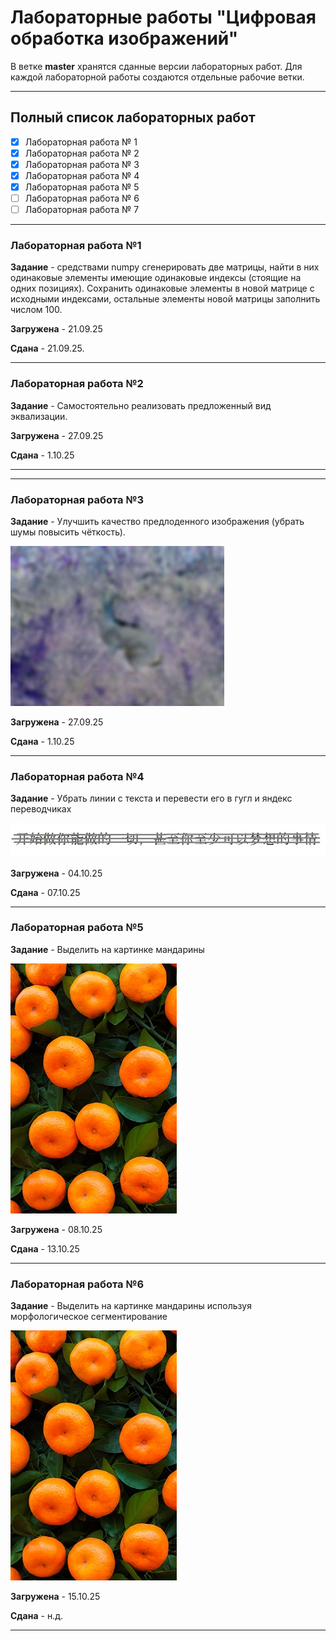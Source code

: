 # Лабораторные работы "Цифровая обработка изображений"
В ветке **master** хранятся сданные версии лабораторных работ. Для каждой лабораторной работы создаются отдельные рабочие ветки.

---

## Полный список лабораторных работ

- [x] Лабораторная работа № 1
- [x] Лабораторная работа № 2
- [x] Лабораторная работа № 3
- [x] Лабораторная работа № 4
- [x] Лабораторная работа № 5
- [ ] Лабораторная работа № 6
- [ ] Лабораторная работа № 7

---

### Лабораторная работа №1

**Задание** - средствами numpy сгенерировать две матрицы, найти в них одинаковые элементы имеющие одинаковые индексы (стоящие на одних позициях). Сохранить одинаковые элементы в новой матрице с исходными индексами, остальные элементы новой матрицы заполнить числом 100.

**Загружена** - 21.09.25 

**Сдана** - 21.09.25.

---

### Лабораторная работа №2

**Задание** - Самостоятельно реализовать предложенный вид эквализации.

**Загружена** - 27.09.25 

**Сдана** - 1.10.25

---

---

### Лабораторная работа №3

**Задание** - Улучшить качество предлоденного изображения (убрать шумы повысить чёткость).

![lab3png](https://raw.githubusercontent.com/T1xAn/ImageProcessing/refs/heads/Lab3/Lab3/lb3png.jpg)

**Загружена** - 27.09.25 

**Сдана** - 1.10.25

---

### Лабораторная работа №4

**Задание** - Убрать линии с текста и перевести его в гугл и яндекс переводчиках

![lab4jpg](https://raw.githubusercontent.com/T1xAn/ImageProcessing/refs/heads/Lab4/Lab4/textlb4.jpg)

**Загружена** - 04.10.25 

**Сдана** - 07.10.25

---

### Лабораторная работа №5

**Задание** - Выделить на картинке мандарины

![lab5jpg](https://raw.githubusercontent.com/T1xAn/ImageProcessing/refs/heads/Lab5/Lab5/oranges.jpg)

**Загружена** - 08.10.25 

**Сдана** - 13.10.25 

---

### Лабораторная работа №6

**Задание** - Выделить на картинке мандарины используя морфологическое сегментирование

![lab6jpg](https://raw.githubusercontent.com/T1xAn/ImageProcessing/refs/heads/Lab5/Lab5/oranges.jpg)

**Загружена** - 15.10.25 

**Сдана** - н.д.

---

